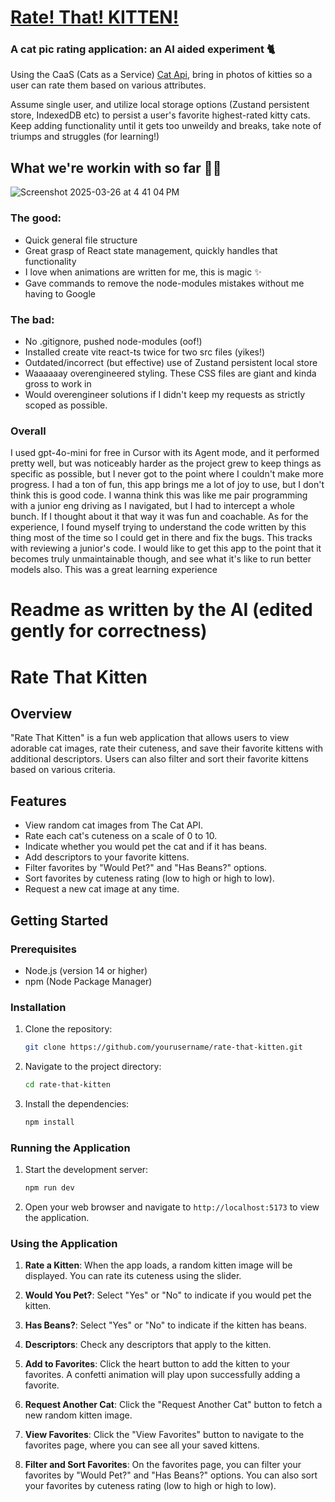 # [Rate! That! KITTEN!](https://rate-that-kitten.cyanne.codes)
### A cat pic rating application: an AI aided experiment 🐈
Using the CaaS (Cats as a Service) [Cat Api](https://thecatapi.com/), bring in photos of kitties so a user can rate them based on various attributes. 

Assume single user, and utilize local storage options (Zustand persistent store, IndexedDB etc) to persist a user's favorite highest-rated kitty cats. 
Keep adding functionality until it gets too unweildy and breaks, take note of triumps and struggles (for learning!)


## What we're workin with so far  💅🏼
![Screenshot 2025-03-26 at 4 41 04 PM](https://github.com/user-attachments/assets/637ca2d6-f781-4c37-b37f-52889ba086fd)

### The good: 
- Quick general file structure
- Great grasp of React state management, quickly handles that functionality
- I love when animations are written for me, this is magic ✨
- Gave commands to remove the node-modules mistakes without me having to Google

### The bad:
- No .gitignore, pushed node-modules (oof!)
- Installed create vite react-ts twice for two src files (yikes!)
- Outdated/incorrect (but effective) use of Zustand persistent local store
- Waaaaaay overengineered styling. These CSS files are giant and kinda gross to work in
- Would overengineer solutions if I didn't keep my requests as strictly scoped as possible.

### Overall
I used gpt-4o-mini for free in Cursor with its Agent mode, and it performed pretty well, but was noticeably harder as the project grew to keep things as specific as possible, but I never got to the point where I couldn't make more progress. 
I had a ton of fun, this app brings me a lot of joy to use, but I don't think this is good code. 
I wanna think this was like me pair programming with a junior eng driving as I navigated, but I had to intercept a whole bunch. If I thought about it that way it was fun and coachable. 
As for the experience, I found myself trying to understand the code written by this thing most of the time so I could get in there and fix the bugs. This tracks with reviewing a junior's code. 
I would like to get this app to the point that it becomes truly unmaintainable though, and see what it's like to run better models also. 
This was a great learning experience



# Readme as written by the AI (edited gently for correctness)

# Rate That Kitten

## Overview

"Rate That Kitten" is a fun web application that allows users to view adorable cat images, rate their cuteness, and save their favorite kittens with additional descriptors. Users can also filter and sort their favorite kittens based on various criteria.

## Features

- View random cat images from The Cat API.
- Rate each cat's cuteness on a scale of 0 to 10.
- Indicate whether you would pet the cat and if it has beans.
- Add descriptors to your favorite kittens.
- Filter favorites by "Would Pet?" and "Has Beans?" options.
- Sort favorites by cuteness rating (low to high or high to low).
- Request a new cat image at any time.

## Getting Started

### Prerequisites

- Node.js (version 14 or higher)
- npm (Node Package Manager)

### Installation

1. Clone the repository:

   ```bash
   git clone https://github.com/yourusername/rate-that-kitten.git
   ```

2. Navigate to the project directory:

   ```bash
   cd rate-that-kitten
   ```

3. Install the dependencies:

   ```bash
   npm install
   ```

### Running the Application

1. Start the development server:

   ```bash
   npm run dev
   ```

2. Open your web browser and navigate to `http://localhost:5173` to view the application.

### Using the Application

1. **Rate a Kitten**: When the app loads, a random kitten image will be displayed. You can rate its cuteness using the slider.

2. **Would You Pet?**: Select "Yes" or "No" to indicate if you would pet the kitten.

3. **Has Beans?**: Select "Yes" or "No" to indicate if the kitten has beans.

4. **Descriptors**: Check any descriptors that apply to the kitten.

5. **Add to Favorites**: Click the heart button to add the kitten to your favorites. A confetti animation will play upon successfully adding a favorite.

6. **Request Another Cat**: Click the "Request Another Cat" button to fetch a new random kitten image.

7. **View Favorites**: Click the "View Favorites" button to navigate to the favorites page, where you can see all your saved kittens.

8. **Filter and Sort Favorites**: On the favorites page, you can filter your favorites by "Would Pet?" and "Has Beans?" options. You can also sort your favorites by cuteness rating (low to high or high to low).

